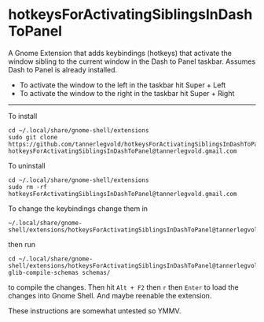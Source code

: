 # hotkeysForActivatingSiblingsInDashToPanel
A Gnome Extension that adds keybindings (hotkeys) that activate the window sibling to the current window in the Dash to Panel taskbar. Assumes Dash to Panel is already installed. 
* To activate the window to the left in the taskbar hit Super + Left
* To activate the window to the right in the taskbar hit Super + Right

-----------------------------------------------------------------------------

To install
```
cd ~/.local/share/gnome-shell/extensions
sudo git clone https://github.com/tannerlegvold/hotkeysForActivatingSiblingsInDashToPanel.git hotkeysForActivatingSiblingsInDashToPanel@tannerlegvold.gmail.com
```
To uninstall
```
cd ~/.local/share/gnome-shell/extensions
sudo rm -rf hotkeysForActivatingSiblingsInDashToPanel@tannerlegvold.gmail.com
```
To change the keybindings change them in 
```
~/.local/share/gnome-shell/extensions/hotkeysForActivatingSiblingsInDashToPanel@tannerlegvold.gmail.com/schemas/org.gnome.shell.extensions.hotkeysForActivatingSiblingsInDashToPanel.gschema.xml
```
then run
```
cd ~/.local/share/gnome-shell/extensions/hotkeysForActivatingSiblingsInDashToPanel@tannerlegvold.gmail.com
glib-compile-schemas schemas/
```
to compile the changes. Then hit `Alt + F2` then `r` then `Enter` to load the changes into Gnome Shell. And maybe reenable the extension.

These instructions are somewhat untested so YMMV.
